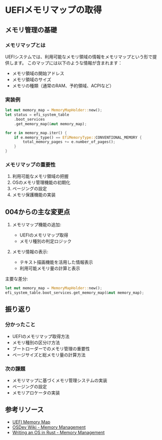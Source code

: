 # UEFIメモリマップの取得

## メモリ管理の基礎

### メモリマップとは

UEFIシステムでは、利用可能なメモリ領域の情報をメモリマップという形で提供します。
このマップには以下のような情報が含まれます：

- メモリ領域の開始アドレス
- メモリ領域のサイズ
- メモリの種類（通常のRAM、予約領域、ACPIなど）

### 実装例

```rust
let mut memory_map = MemoryMapHolder::new();
let status = efi_system_table
    .boot_services
    .get_memory_map(&mut memory_map);

for e in memory_map.iter() {
    if e.memory_type() == EfiMemoryType::CONVENTIONAL_MEMORY {
        total_memory_pages += e.number_of_pages();
    }
}
```

### メモリマップの重要性

1. 利用可能なメモリ領域の把握
2. OSのメモリ管理機能の初期化
3. ページングの設定
4. メモリ保護機能の実装

## 004からの主な変更点

1. メモリマップ機能の追加:
   - UEFIのメモリマップ取得
   - メモリ種別の判定ロジック

2. メモリ情報の表示:
   - テキスト描画機能を活用した情報表示
   - 利用可能メモリ量の計算と表示

主要な差分:
```rust
let mut memory_map = MemoryMapHolder::new();
efi_system_table.boot_services.get_memory_map(&mut memory_map);
```

## 振り返り

### 分かったこと
- UEFIのメモリマップ取得方法
- メモリ種別の区分け方法
- ブートローダーでのメモリ管理の重要性
- ページサイズと総メモリ量の計算方法

### 次の課題
- メモリマップに基づくメモリ管理システムの実装
- ページングの設定
- メモリアロケータの実装

## 参考リソース
- [UEFI Memory Map](https://uefi.org/specs/UEFI/2.10/07_Services_Boot_Services.html#memory-allocation-services)
- [OSDev Wiki - Memory Management](https://wiki.osdev.org/Memory_Management)
- [Writing an OS in Rust - Memory Management](https://os.phil-opp.com/memory-management/)
